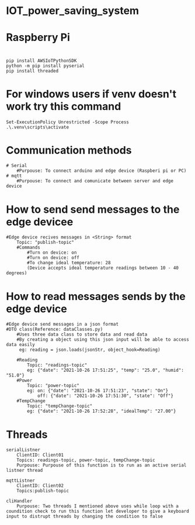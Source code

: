 # IOT_power_saving_system

# Raspberry Pi

#
    pip install AWSIoTPythonSDK
    python -m pip install pyserial
    pip install threaded

# For windows users if venv doesn't work try this command
    Set-ExecutionPolicy Unrestricted -Scope Process
    .\.venv\scripts\activate

# Communication methods
    # Serial
        #Purpouse: To connect arduino and edge device (Raspberi pi or PC)
    # mqtt
        #Purpouse: To connect and comunicate between server and edge device

# How to send send messages to the edge devicee
    #Edge device recives messages in <String> format
        Topic: "publish-topic"
        #Commands
            #Turn on device: on
            #Turn on device: off
            #To change ideal temperature: 28
            (Device accepts ideal temperature readings between 10 - 40 degrees)

# How to read messages sends by the edge device
    #Edge device send messages in a json format
    #DTO class(Reference: dataClasses.py)
        #Uses three data class to store data and read data
        #By creating a object using this json input will be able to access data easily
         eg: reading = json.loads(jsonStr, object_hook=Reading)

        #Reading
            Topic: "readings-topic"
            eg: {"date": "2021-10-26 17:51:25", "temp": "25.0", "humid": "51.0"}
        #Power
            Topic: "power-topic"
            eg: on: {"date": "2021-10-26 17:51:23", "state": "On"}
                off: {"date": "2021-10-26 17:51:30", "state": "Off"}
        #TempChange
            Topic: "tempChange-topic"
            eg: {"date": "2021-10-26 17:52:28", "idealTemp": "27.00"}


# Threads
    serialListner
        ClientID: Client01
        Topics: readings-topic, power-topic, tempChange-topic
        Purpouse: Purpouse of this function is to run as an active serial listner thread

    mqttListner
        ClientID: Client02
        Topics:publish-topic

    cliHandler
        Purpouse: Two threads I mentioned above uses while loop with a coundition check to run this function let developer to give a keyboard input to distrupt threads by changing the condition to false
